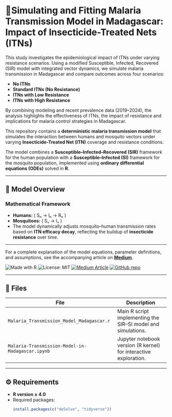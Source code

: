 # 🦟Simulating and Fitting Malaria Transmission Model in Madagascar: Impact of Insecticide-Treated Nets (ITNs)

This study investigates the epidemiological impact of ITNs under varying resistance scenarios. Using a modified Susceptible, Infected, Recovered (SIR) model with integrated vector dynamics, we simulate malaria transmission in Madagascar and compare outcomes across four scenarios:

- **No ITNs**
- **Standard ITNs (No Resistance)**
- **ITNs with Low Resistance**
- **ITNs with High Resistance**


By combining modeling and recent prevalence data (2019–2024), the analysis highlights the effectiveness of ITNs, the impact of resistance and implications for malaria control strategies in Madagascar.


This repository contains a **deterministic malaria transmission model** that simulates the interaction between humans and mosquito vectors under varying **Insecticide-Treated Net (ITN)** coverage and resistance conditions.  

The model combines a **Susceptible–Infected–Recovered (SIR)** framework for the human population with a **Susceptible–Infected (SI)** framework for the mosquito population, implemented using **ordinary differential equations (ODEs)** solved in **R**.

---

## 📘 Model Overview

### Mathematical Framework
- **Humans:** ( Sₕ → Iₕ → Rₕ )  
- **Mosquitoes:** ( Sᵥ → Iᵥ )  
- The model dynamically adjusts mosquito–human transmission rates based on **ITN efficacy decay**, reflecting the buildup of **insecticide resistance** over time.

---


For a complete explanation of the model equations, parameter definitions, and assumptions, see the accompanying article on **[Medium](https://medium.com/@freshsafoduker300/simulating-and-fitting-malaria-transmission-model-in-madagascar-impact-of-insecticide-treated-nets-fd9c10d4cda4)**.


![Made with R](https://img.shields.io/badge/Made%20with-R-276DC3?style=for-the-badge&logo=r&logoColor=white)
![License: MIT](https://img.shields.io/badge/License-MIT-green.svg?style=for-the-badge)
[![Medium Article](https://img.shields.io/badge/Read%20on-Medium-black?style=for-the-badge&logo=medium)](https://medium.com/@freshsafoduker300/simulating-and-fitting-malaria-transmission-model-in-madagascar-impact-of-insecticide-treated-nets-fd9c10d4cda4)
[![GitHub repo](https://img.shields.io/badge/View%20on-GitHub-181717?style=for-the-badge&logo=github)](https://github.com/Nana-Safo-Duker/Malaria_Transmission_Model_Madagascar)


---

## 🧩 Files

| File | Description |
|------|--------------|
| `Malaria_Transmission_Model_Madagascar.r` | Main R script implementing the SIR–SI model and simulations. |
| `Malaria-Transmission-Model-in-Madagascar.ipynb` | Jupyter notebook version (R kernel) for interactive exploration. |

---

## ⚙️ Requirements

- **R version ≥ 4.0**
- Required packages:
  ```r
  install.packages(c("deSolve", "tidyverse"))
